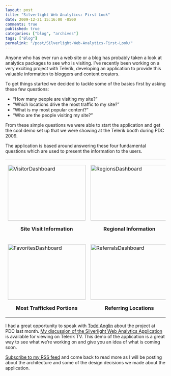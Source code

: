 ```yaml
---
layout: post
title: "Silverlight Web Analytics: First Look"
date: 2009-12-21 15:16:00 -0500
comments: true
published: true
categories: ["blog", "archives"]
tags: ["Blog"]
permalink: "/post/Silverlight-Web-Analytics-First-Look/"
---
```

<!-- more -->

<p>Anyone who has ever run a web site or a blog has probably taken a look at analytics packages to see who is visiting. I&rsquo;ve recently been working on a very exciting project with Telerik, developing an application to provide this valuable information to bloggers and content creators.</p>
<p>To get things started we decided to tackle some of the basics first by asking these few questions:</p>
<ul>
<li>&ldquo;How many people are visiting my site?&rdquo;</li>
<li>&ldquo;Which locations drive the most traffic to my site?&rdquo;</li>
<li>&ldquo;What is my most popular content?&rdquo;</li>
<li>&ldquo;Who are the people visiting my site?&rdquo;</li>
</ul>
<p>From these simple questions we were able to start the application and get the cool demo set up that we were showing at the Telerik booth during PDC 2009.</p>
<p>The application is based around answering these four fundamental questions which are used to present the information to the users.</p>
<table border="0" cellspacing="0" cellpadding="0">
<tbody>
<tr>
<td width="319" valign="top">
<p><a href="/files/media/image/WindowsLiveWriter/SilverlightWebAnalyticsFirstLook_D6BD/VisitorDashboard_2.jpg"><img style="border: 0px none ; display: block; float: none; margin-left: auto; margin-right: auto;" title="VisitorDashboard" src="http://brendan.enrick.com/files/media/image/WindowsLiveWriter/SilverlightWebAnalyticsFirstLook_D6BD/VisitorDashboard_thumb.jpg" border="0" alt="VisitorDashboard" width="244" height="175" /></a></p>
<p align="center"><strong>Site Visit Information</strong></p>
</td>
<td width="319" valign="top">
<p><a href="/files/media/image/WindowsLiveWriter/SilverlightWebAnalyticsFirstLook_D6BD/RegionsDashboard_2.jpg"><img style="border: 0px none ; display: block; float: none; margin-left: auto; margin-right: auto;" title="RegionsDashboard" src="http://brendan.enrick.com/files/media/image/WindowsLiveWriter/SilverlightWebAnalyticsFirstLook_D6BD/RegionsDashboard_thumb.jpg" border="0" alt="RegionsDashboard" width="244" height="175" /></a></p>
<p align="center"><strong>Regional Information</strong></p>
</td>
</tr>
<tr>
<td width="319" valign="top">
<p><a href="/files/media/image/WindowsLiveWriter/SilverlightWebAnalyticsFirstLook_D6BD/FavoritesDashboard_2.jpg"><img style="border: 0px none ; display: block; float: none; margin-left: auto; margin-right: auto;" title="FavoritesDashboard" src="http://brendan.enrick.com/files/media/image/WindowsLiveWriter/SilverlightWebAnalyticsFirstLook_D6BD/FavoritesDashboard_thumb.jpg" border="0" alt="FavoritesDashboard" width="244" height="175" /></a></p>
<p align="center"><strong>Most Trafficked Portions</strong></p>
</td>
<td width="319" valign="top">
<p><a href="/files/media/image/WindowsLiveWriter/SilverlightWebAnalyticsFirstLook_D6BD/ReferralsDashboard_2.jpg"><img style="border: 0px none ; display: block; float: none; margin-left: auto; margin-right: auto;" title="ReferralsDashboard" src="http://brendan.enrick.com/files/media/image/WindowsLiveWriter/SilverlightWebAnalyticsFirstLook_D6BD/ReferralsDashboard_thumb.jpg" border="0" alt="ReferralsDashboard" width="244" height="175" /></a></p>
<p align="center"><strong>Referring Locations</strong></p>
</td>
</tr>
</tbody>
</table>
<p>I had a great opportunity to speak with <a href="http://weblogs.asp.net/toddanglin/default.aspx">Todd Anglin</a> about the project at PDC last month. <a href="http://tv.telerik.com/silverlight/video/pdc-silverlight-web-analytics-demo">My discussion of the Silverlight Web Analytics Application</a> is available for viewing on Telerik TV. This demo of the application is a great way to see what we&rsquo;re working on and give you an idea of what is coming soon.</p>
<p><a href="http://feeds.feedburner.com/BrendanEnrick">Subscribe to my RSS feed</a> and come back to read more as I will be posting about the architecture and some of the design decisions we made about the application.</p>
